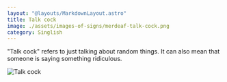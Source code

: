 ```yaml
---
layout: "@layouts/MarkdownLayout.astro"
title: Talk cock
image: ./assets/images-of-signs/merdeaf-talk-cock.png
category: Singlish
---
```


"Talk cock" refers to just talking about random things.
It can also mean that someone is saying something ridiculous.

![Talk cock](@signs/merdeaf-talk-cock.png)
